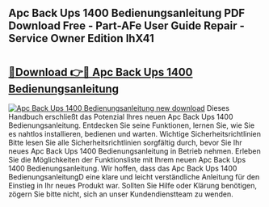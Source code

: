 ## Apc Back Ups 1400 Bedienungsanleitung PDF Download Free - Part-AFe User Guide Repair - Service Owner Edition lhX41

# <h2><a href="http://df2beox.blite.top/?on=Apc+Back+Ups+1400+Bedienungsanleitung">🔗Download 👉🔴 Apc Back Ups 1400 Bedienungsanleitung</a></h2>

[![Apc Back Ups 1400 Bedienungsanleitung new download](https://i.imgur.com/lujVjoI.png)](http://df2beox.blite.top/?on=Apc+Back+Ups+1400+Bedienungsanleitung)
Dieses Handbuch erschließt das Potenzial Ihres neuen Apc Back Ups 1400 Bedienungsanleitung. Entdecken Sie seine Funktionen, lernen Sie, wie Sie es nahtlos installieren, bedienen und warten. Wichtige Sicherheitsrichtlinien Bitte lesen Sie alle Sicherheitsrichtlinien sorgfältig durch, bevor Sie Ihr neues Apc Back Ups 1400 Bedienungsanleitung in Betrieb nehmen. Erleben Sie die Möglichkeiten der Funktionsliste mit Ihrem neuen Apc Back Ups 1400 Bedienungsanleitung. Wir hoffen, dass das Apc Back Ups 1400 BedienungsanleitungD eine klare und leicht verständliche Anleitung für den Einstieg in Ihr neues Produkt war. Sollten Sie Hilfe oder Klärung benötigen, zögern Sie bitte nicht, sich an unser Kundendienstteam zu wenden.
